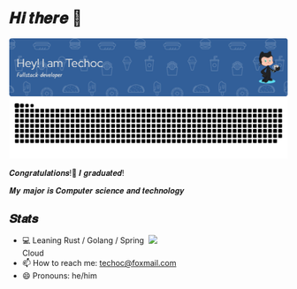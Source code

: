 # 𝑯𝒊 𝒕𝒉𝒆𝒓𝒆 👋

![octocat](dist/github-header-image.png)
![snake](github-snake-dark.svg)

𝑪𝒐𝒏𝒈𝒓𝒂𝒕𝒖𝒍𝒂𝒕𝒊𝒐𝒏𝒔!🎉 𝑰 𝒈𝒓𝒂𝒅𝒖𝒂𝒕𝒆𝒅!

𝑴𝒚 𝒎𝒂𝒋𝒐𝒓 𝒊𝒔 𝑪𝒐𝒎𝒑𝒖𝒕𝒆𝒓 𝒔𝒄𝒊𝒆𝒏𝒄𝒆 𝒂𝒏𝒅 𝒕𝒆𝒄𝒉𝒏𝒐𝒍𝒐𝒈𝒚

## 𝑺𝒕𝒂𝒕𝒔

<img align="right" width="50%" src="https://github-readme-stats.vercel.app/api?username=techoc&show_icons=true&bg_color=DEG,9890e3,b1f4cf">

- 💻 Leaning Rust / Golang / Spring Cloud
- 📫 How to reach me: <a href="mailto:techoc@foxmail.com">techoc@foxmail.com</a>
- 😄 Pronouns: he/him
